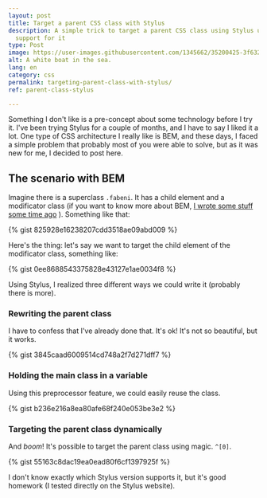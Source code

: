 ```yaml
---
layout: post
title: Target a parent CSS class with Stylus
description: A simple trick to target a parent CSS class using Stylus until CSS has
  support for it
type: Post
image: https://user-images.githubusercontent.com/1345662/35200425-3f63285c-fef5-11e7-8b44-14f470d8f4ba.jpg
alt: A white boat in the sea.
lang: en
category: css
permalink: targeting-parent-class-with-stylus/
ref: parent-class-stylus

---
```

Something I don't like is a pre-concept about some technology before I try it. I've been trying Stylus for a couple of months, and I have to say I liked it a lot. One type of CSS architecture I really like is BEM, and these days, I faced a simple problem that probably most of you were able to solve, but as it was new for me, I decided to post here.

## The scenario with BEM

Imagine there is a superclass `.fabeni`. It has a child element and a modificator class (if you want to know more about BEM, [I wrote some stuff some time ago](bem-css-overview/) ). Something like that:

{% gist 825928e16238207cdd3518ae09abd009 %}

Here's the thing: let's say we want to target the child element of the modificator class, something like:

{% gist 0ee8688543375828e43127e1ae0034f8 %}

Using Stylus, I realized three different ways we could write it (probably there is more).

### Rewriting the parent class

I have to confess that I've already done that. It's ok! It's not so beautiful, but it works.

{% gist 3845caad6009514cd748a2f7d271dff7 %}

### Holding the main class in a variable

Using this preprocessor feature, we could easily reuse the class.

{% gist b236e216a8ea80afe68f240e053be3e2 %}

### Targeting the parent class dynamically

And _boom_! It's possible to target the parent class using magic. `^[0]`.

{% gist 55163c8dac19ea0ead80f6cf1397925f %}

I don't know exactly which Stylus version supports it, but it's good homework (I tested directly on the Stylus website).